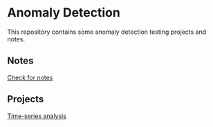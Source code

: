 # Anomaly Detection
This repository contains some anomaly detection testing projects and notes. 

## Notes
[Check for notes](./notes/notes.md)

## Projects
[Time-series analysis](./projects/tsa_anomalies.ipynb)
